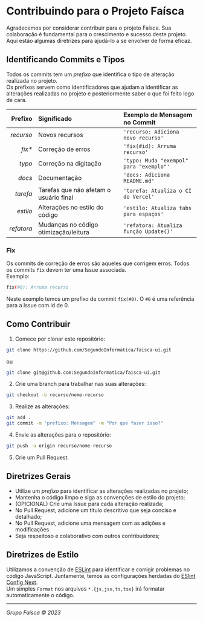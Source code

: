 # Contribuindo para o Projeto Faísca

Agradecemos por considerar contribuir para o projeto Faísca. Sua colaboração é fundamental para o crescimento e sucesso deste projeto. Aqui estão algumas diretrizes para ajudá-lo a se envolver de forma eficaz.

## Identificando Commits e Tipos

Todos os commits tem um _prefixo_ que identifica o tipo de alteração realizada no projeto.  
Os prefixos servem como identificadores que ajudam a identificar as alterações realizadas no projeto e posteriormente saber o que foi feito logo de cara.

|    Prefixo | Significado                            | Exemplo de Mensagem no Commit           |
| ---------: | :------------------------------------- | :-------------------------------------- |
|  _recurso_ | Novos recursos                         | `'recurso: Adiciona novo recurso'`      |
|    _fix\*_ | Correção de erros                      | `'fix(#id): Arruma recurso'`            |
|     _typo_ | Correção na digitação                  | `'typo: Muda "exempol" para "exemplo"'` |
|     _docs_ | Documentação                           | `'docs: Adiciona README.md'`            |
|   _tarefa_ | Tarefas que não afetam o usuário final | `'tarefa: Atualiza o CI do Vercel'`     |
|   _estilo_ | Alterações no estilo do código         | `'estilo: Atualiza tabs para espaços'`  |
| _refatora_ | Mudanças no código otimização/leitura  | `'refatora: Atualiza função Update()'`  |

### Fix

Os commits de correção de erros são aqueles que corrigem erros. Todos os commits `fix` devem ter uma Issue associada.  
Exemplo:

```sh
fix(#0): Arruma recurso
```

Neste exemplo temos um prefixo de commit `fix(#0)`. O `#0` é uma referência para a Issue com id de 0.

## Como Contribuir

1. Comece por clonar este repositório:

```sh
git clone https://github.com/SegundoInformatica/faisca-ui.git
```

ou

```sh
git clone git@github.com:SegundoInformatica/faisca-ui.git
```

2. Crie uma branch para trabalhar nas suas alterações:

```sh
git checkout -b recurso/nome-recurso
```

3. Realize as alterações:

```sh
git add .
git commit -m "prefixo: Mensagem" -m "Por que fazer isso?"
```

4. Envie as alterações para o repositório:

```sh
git push -u origin recurso/nome-recurso
```

5. Crie um Pull Request.

## Diretrizes Gerais

- Utilize um _prefixo_ para identificar as alterações realizadas no projeto;
- Mantenha o código limpo e siga as convenções de estilo do projeto;
- (OPICIONAL) Crie uma Issue para cada alteração realizada;
- No Pull Request, adicione um título descritivo que seja conciso e detalhado;
- No Pull Request, adicione uma mensagem com as adições e modificações
- Seja respeitoso e colaborativo com outros contribuidores;

## Diretrizes de Estilo

Utilizamos a convenção de [ESLint](https://eslint.org/) para identificar e corrigir problemas no código JavaScript.
Juntamente, temos as configurações herdadas do [ESlint Config Next](https://github.com/vercel/next.js/tree/canary/packages/eslint-config-next).  
Um simples `Format` nos arquivos `*.{js,jsx,ts,tsx}` irá formatar automaticamente o código.

---

_Grupo Faísca &copy; 2023_
